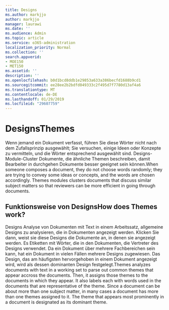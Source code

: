 ```yaml
---
title: Designs
ms.author: markjjo
author: markjjo
manager: laurawi
ms.date: ''
ms.audience: Admin
ms.topic: article
ms.service: o365-administration
localization_priority: Normal
ms.collection: ''
search.appverid:
- MOE150
- MET150
ms.assetid: ''
description: ''
ms.openlocfilehash: b0d1bcd8ddb1e29853a633a386becfd1688b9cd1
ms.sourcegitcommit: ee28ee2b2bdfd049333c2f495d7f7780d13af4a6
ms.translationtype: MT
ms.contentlocale: de-DE
ms.lasthandoff: 01/29/2019
ms.locfileid: "29607759"
---
```

# <a name="themes"></a><span data-ttu-id="00b71-102">Designs</span><span class="sxs-lookup"><span data-stu-id="00b71-102">Themes</span></span>
<span data-ttu-id="00b71-p101">Wenn jemand ein Dokument verfasst, führen Sie diese Wörter nicht nach dem Zufallsprinzip ausgewählt; Sie versuchen, einige Ideen oder Konzepte zu vermitteln, und die Wörter entsprechend ausgewählt sind. Designs-Module-Cluster Dokumente, die ähnliche Themen beschreiben, damit Bearbeiter in durchgehen Dokumente besser geeignet sein können.</span><span class="sxs-lookup"><span data-stu-id="00b71-p101">When someone composes a document, they do not choose words randomly; they are trying to convey some ideas or concepts, and the words are chosen accordingly. Themes modules clusters documents that discuss similar subject matters so that reviewers can be more efficient in going through documents.</span></span>

## <a name="how-does-themes-work"></a><span data-ttu-id="00b71-105">Funktionsweise von Designs</span><span class="sxs-lookup"><span data-stu-id="00b71-105">How does Themes work?</span></span>
<span data-ttu-id="00b71-p102">Designs Analyse von Dokumenten mit Text in einem Arbeitssatz, allgemeine Designs zu analysieren, die in Dokumenten angezeigt werden. Klicken Sie dann, weist sie diese Designs die Dokumente an, in denen sie angezeigt werden. Es Etiketten mit Wörter, die in den Dokumenten, die Vertreter des Designs verwendet. Da ein Dokument über mehrere Fachbereichen sein kann, hat ein Dokument in vielen Fällen mehrere Designs zugewiesen. Das Design, das am häufigsten hervorgehoben in einem Dokument angezeigt wird, wird als dessen dominanten Design festgelegt.</span><span class="sxs-lookup"><span data-stu-id="00b71-p102">Themes analyzes documents with text in a working set to parse out common themes that appear accross the documents. Then, it assigns those themes to the documents in which they appear. It also labels each with words used in the documents that are representative of the theme. Since a document can be about more than one subject matter, in many cases a document has more than one themes assigned to it. The theme that appears most prominently in a document is designated as its dominant theme.</span></span>